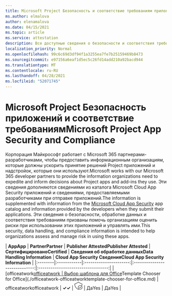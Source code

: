 ```yaml
---
title: Microsoft Project Безопасность и соответствие требованиям приложения — все приложения
ms.author: elmalova
author: elenamalova
ms.date: 04/15/2021
ms.topic: article
ms.service: attestation
description: Все доступные сведения о безопасности и соответствия требованиям для всех Microsoft Project приложений.
localization_priority: Normal
ms.openlocfilehash: 99c6c69d3df94f1a3255ea7fe7b25159469b8473
ms.sourcegitcommit: e97156a6eaf1d5ec5c26fd14add210a92bacd944
ms.translationtype: MT
ms.contentlocale: ru-RU
ms.lasthandoff: 04/28/2021
ms.locfileid: "52071745"
---
```

# <a name="microsoft-project-app-security-and-compliance"></a><span data-ttu-id="2b37d-103">Microsoft Project Безопасность приложений и соответствие требованиям</span><span class="sxs-lookup"><span data-stu-id="2b37d-103">Microsoft Project App Security and Compliance</span></span>

<span data-ttu-id="2b37d-104">Корпорация Майкрософт работает с Microsoft 365 партнерами-разработчиками, чтобы предоставить информационным организациям, которые должны ускорить принятие решений Project приложений и надстройок, которые они используют.</span><span class="sxs-lookup"><span data-stu-id="2b37d-104">Microsoft works with our Microsoft 365 developer partners to provide the information organizations need to expedite and inform decisions about Project apps and add-ins they use.</span></span> <span data-ttu-id="2b37d-105">Эти сведения дополняются сведениями [](https://www.microsoft.com/en-us/enterprise-mobility-security/cloud-app-security) из каталога Microsoft Cloud App Security приложений и сведениями, предоставляемыми разработчиками при отправке приложений.</span><span class="sxs-lookup"><span data-stu-id="2b37d-105">The information is supplemented with information from the [Microsoft Cloud App Security](https://www.microsoft.com/en-us/enterprise-mobility-security/cloud-app-security) app catalog and information provided by the developers when they submit their applications.</span></span> <span data-ttu-id="2b37d-106">Эти сведения о безопасности, обработке данных и соответствия требованиям призваны помочь организациям оценить риски при использовании этих приложений и управлять ими.</span><span class="sxs-lookup"><span data-stu-id="2b37d-106">This security, data handling, and compliance information is intended to help organizations assess and manage risk in using these apps.</span></span>

| <span data-ttu-id="2b37d-107">**App**</span><span class="sxs-lookup"><span data-stu-id="2b37d-107">**App**</span></span> | <span data-ttu-id="2b37d-108">**Partner**</span><span class="sxs-lookup"><span data-stu-id="2b37d-108">**Partner**</span></span> | <span data-ttu-id="2b37d-109">**Publisher Attested**</span><span class="sxs-lookup"><span data-stu-id="2b37d-109">**Publisher Attested**</span></span> | <span data-ttu-id="2b37d-110">**Сертифицировано**</span><span class="sxs-lookup"><span data-stu-id="2b37d-110">**Certified**</span></span> | <span data-ttu-id="2b37d-111">**Сведения об обработке данных**</span><span class="sxs-lookup"><span data-stu-id="2b37d-111">**Data Handling Information**</span></span> | <span data-ttu-id="2b37d-112">**Cloud App Security Сведения**</span><span class="sxs-lookup"><span data-stu-id="2b37d-112">**Cloud App Security Information**</span></span> |
|:--------|:------------|:----------------------:|:-----------------------------:|:----------------------------------:|
| <span data-ttu-id="2b37d-113">[officeatwork</span><span class="sxs-lookup"><span data-stu-id="2b37d-113">[officeatwork</span></span> | <span data-ttu-id="2b37d-114">Выбор шаблона для Office](./officeatwork-officeatworktemplate-chooser-for-office.md)</span><span class="sxs-lookup"><span data-stu-id="2b37d-114">Template Chooser for Office](./officeatwork-officeatworktemplate-chooser-for-office.md)</span></span> | <span data-ttu-id="2b37d-115">officeatwork</span><span class="sxs-lookup"><span data-stu-id="2b37d-115">officeatwork</span></span> | <span data-ttu-id="2b37d-116">**✓**</span><span class="sxs-lookup"><span data-stu-id="2b37d-116">**✓**</span></span> | <img alt="Certified application badge" src="../media/certified-badge.png" height="25" width="25" /> | <span data-ttu-id="2b37d-117">Да</span><span class="sxs-lookup"><span data-stu-id="2b37d-117">Yes</span></span> | <span data-ttu-id="2b37d-118">Да</span><span class="sxs-lookup"><span data-stu-id="2b37d-118">Yes</span></span> |
